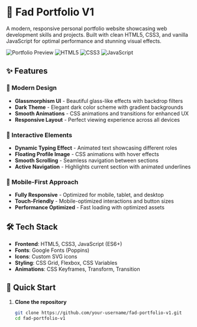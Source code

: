 # 🚀 Fad Portfolio V1

A modern, responsive personal portfolio website showcasing web development skills and projects. Built with clean HTML5, CSS3, and vanilla JavaScript for optimal performance and stunning visual effects.

![Portfolio Preview](https://img.shields.io/badge/Status-Active-brightgreen)
![HTML5](https://img.shields.io/badge/HTML5-E34F26?style=flat&logo=html5&logoColor=white)
![CSS3](https://img.shields.io/badge/CSS3-1572B6?style=flat&logo=css3&logoColor=white)
![JavaScript](https://img.shields.io/badge/JavaScript-F7DF1E?style=flat&logo=javascript&logoColor=black)

## ✨ Features

### 🎨 Modern Design

- **Glassmorphism UI** - Beautiful glass-like effects with backdrop filters
- **Dark Theme** - Elegant dark color scheme with gradient backgrounds
- **Smooth Animations** - CSS animations and transitions for enhanced UX
- **Responsive Layout** - Perfect viewing experience across all devices

### 🔧 Interactive Elements

- **Dynamic Typing Effect** - Animated text showcasing different roles
- **Floating Profile Image** - CSS animations with hover effects
- **Smooth Scrolling** - Seamless navigation between sections
- **Active Navigation** - Highlights current section with animated underlines

### 📱 Mobile-First Approach

- **Fully Responsive** - Optimized for mobile, tablet, and desktop
- **Touch-Friendly** - Mobile-optimized interactions and button sizes
- **Performance Optimized** - Fast loading with optimized assets

## 🛠️ Tech Stack

- **Frontend**: HTML5, CSS3, JavaScript (ES6+)
- **Fonts**: Google Fonts (Poppins)
- **Icons**: Custom SVG icons
- **Styling**: CSS Grid, Flexbox, CSS Variables
- **Animations**: CSS Keyframes, Transform, Transition

## 🚀 Quick Start

1. **Clone the repository**
   ```bash
   git clone https://github.com/your-username/fad-portfolio-v1.git
   cd fad-portfolio-v1
   ```
